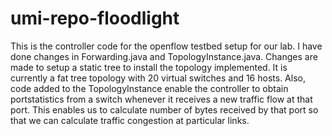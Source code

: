 umi-repo-floodlight
===================

This is the controller code for the openflow testbed setup for our lab. I have done changes in Forwarding.java and 
TopologyInstance.java. Changes are made to setup a static tree to install the topology implemented. It is currently a fat tree topology with 20 virtual switches and 16 hosts. Also, code added to the TopologyInstance enable the controller to obtain portstatistics from a switch whenever it receives a new traffic flow at that port. This enables us to calculate number of bytes received by that port so that we can calculate traffic congestion at particular links.
